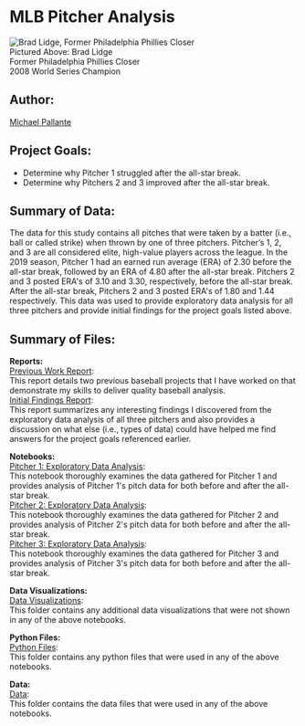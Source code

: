 # MLB Pitcher Analysis

![Brad Lidge, Former Philadelphia Phillies Closer](https://media3.giphy.com/media/ks1jEAOIrrakE/giphy.gif?cid=790b76118fbe67c3730c97fdd109d4a2f9c69c610c43b2a2&rid=giphy.gif)
<br>
Pictured Above: Brad Lidge
<br>
Former Philadelphia Phillies Closer
<br>
2008 World Series Champion

## Author: 

[Michael Pallante](https://github.com/michaelpallante)

## Project Goals:

- Determine why Pitcher 1 struggled after the all-star break.
- Determine why Pitchers 2 and 3 improved after the all-star break.

## Summary of Data:

The data for this study contains all pitches that were taken by a batter (i.e., ball or called strike) when thrown by one of three pitchers. Pitcher’s 1, 2, and 3 are all considered elite, high-value players across the league. In the 2019 season, Pitcher 1 had an earned run average (ERA) of 2.30 before the all-star break, followed by an ERA of 4.80 after the all-star break. Pitchers 2 and 3 posted ERA's of 3.10 and 3.30, respectively, before the all-star break. After the all-star break, Pitchers 2 and 3 posted ERA's of 1.80 and 1.44 respectively. This data was used to provide exploratory data analysis for all three pitchers and provide initial findings for the project goals listed above.

## Summary of Files:

**Reports:**
<br>
[Previous Work Report](https://github.com/michaelpallante/mlb_pitcher_analysis/tree/master/reports/previous_work_report.pdf): 
<br>
This report details two previous baseball projects that I have worked on that demonstrate my skills to deliver quality baseball analysis.
<br>
[Initial Findings Report](https://github.com/michaelpallante/mlb_pitcher_analysis/tree/master/reports/initial_findings_report.pdf): 
<br>
This report summarizes any interesting findings I discovered from the exploratory data analysis of all three pitchers and also provides a discussion on what else (i.e., types of data) could have helped me find answers for the project goals referenced earlier.

**Notebooks:**
<br>
[Pitcher 1: Exploratory Data Analysis](https://github.com/michaelpallante/mlb_pitcher_analysis/blob/master/notebooks/mlb_pitcher_analysis_pitcher1_eda.ipynb): 
<br>
This notebook thoroughly examines the data gathered for Pitcher 1 and provides analysis of Pitcher 1's pitch data for both before and after the all-star break.
<br>
[Pitcher 2: Exploratory Data Analysis](https://github.com/michaelpallante/mlb_pitcher_analysis/blob/master/notebooks/mlb_pitcher_analysis_pitcher2_eda.ipynb): 
<br>
This notebook thoroughly examines the data gathered for Pitcher 2 and provides analysis of Pitcher 2's pitch data for both before and after the all-star break.
<br>
[Pitcher 3: Exploratory Data Analysis](https://github.com/michaelpallante/mlb_pitcher_analysis/blob/master/notebooks/mlb_pitcher_analysis_pitcher3_eda.ipynb): 
<br>
This notebook thoroughly examines the data gathered for Pitcher 3 and provides analysis of Pitcher 3's pitch data for both before and after the all-star break.

**Data Visualizations:**
<br>
[Data Visualizations](https://github.com/michaelpallante/mlb_pitcher_analysis/tree/master/data_visualizations): 
<br>
This folder contains any additional data visualizations that were not shown in any of the above notebooks.

**Python Files:**
<br>
[Python Files](https://github.com/michaelpallante/mlb_pitcher_analysis/tree/master/python_files): 
<br>
This folder contains any python files that were used in any of the above notebooks.

**Data:**
<br>
[Data](https://github.com/michaelpallante/mlb_pitcher_analysis/tree/master/data): 
<br>
This folder contains the data files that were used in any of the above notebooks.
